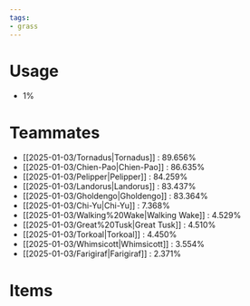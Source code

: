```yaml
---
tags:
- grass
---
```

# Usage
- 1%
# Teammates
- [[2025-01-03/Tornadus|Tornadus]] : 89.656%
- [[2025-01-03/Chien-Pao|Chien-Pao]] : 86.635%
- [[2025-01-03/Pelipper|Pelipper]] : 84.259%
- [[2025-01-03/Landorus|Landorus]] : 83.437%
- [[2025-01-03/Gholdengo|Gholdengo]] : 83.364%
- [[2025-01-03/Chi-Yu|Chi-Yu]] : 7.368%
- [[2025-01-03/Walking%20Wake|Walking Wake]] : 4.529%
- [[2025-01-03/Great%20Tusk|Great Tusk]] : 4.510%
- [[2025-01-03/Torkoal|Torkoal]] : 4.450%
- [[2025-01-03/Whimsicott|Whimsicott]] : 3.554%
- [[2025-01-03/Farigiraf|Farigiraf]] : 2.371%
# Items